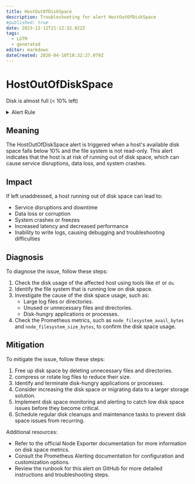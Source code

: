 ```yaml
---
title: HostOutOfDiskSpace
description: Troubleshooting for alert HostOutOfDiskSpace
#published: true
date: 2023-12-12T21:12:32.022Z
tags: 
  - LGTM
  - generated
editor: markdown
dateCreated: 2020-04-10T18:32:27.079Z
---
```


# HostOutOfDiskSpace

Disk is almost full (< 10% left)

<details>
  <summary>Alert Rule</summary>

{{% rule "host-and-hardware/node-exporter.yml" "HostOutOfDiskSpace" %}}

{{% comment %}}

```yaml
alert: HostOutOfDiskSpace
expr: ((node_filesystem_avail_bytes * 100) / node_filesystem_size_bytes < 10 and ON (instance, device, mountpoint) node_filesystem_readonly == 0) * on(instance) group_left (nodename) node_uname_info{nodename=~".+"}
for: 2m
labels:
    severity: warning
annotations:
    summary: Host out of disk space (instance {{ $labels.instance }})
    description: |-
        Disk is almost full (< 10% left)
          VALUE = {{ $value }}
          LABELS = {{ $labels }}
    runbook: https://github.com/srerun/prometheus-alerts/blob/main/content/runbooks/node-exporter/HostOutOfDiskSpace.md

```

{{% /comment %}}

</details>


## Meaning

The HostOutOfDiskSpace alert is triggered when a host's available disk space falls below 10% and the file system is not read-only. This alert indicates that the host is at risk of running out of disk space, which can cause service disruptions, data loss, and system crashes.

## Impact

If left unaddressed, a host running out of disk space can lead to:

* Service disruptions and downtime
* Data loss or corruption
* System crashes or freezes
* Increased latency and decreased performance
* Inability to write logs, causing debugging and troubleshooting difficulties

## Diagnosis

To diagnose the issue, follow these steps:

1. Check the disk usage of the affected host using tools like `df` or `du`.
2. Identify the file system that is running low on disk space.
3. Investigate the cause of the disk space usage, such as:
	* Large log files or directories.
	* Unused or unnecessary files and directories.
	* Disk-hungry applications or processes.
4. Check the Prometheus metrics, such as `node_filesystem_avail_bytes` and `node_filesystem_size_bytes`, to confirm the disk space usage.

## Mitigation

To mitigate the issue, follow these steps:

1. Free up disk space by deleting unnecessary files and directories.
2. compress or rotate log files to reduce their size.
3. Identify and terminate disk-hungry applications or processes.
4. Consider increasing the disk space or migrating data to a larger storage solution.
5. Implement disk space monitoring and alerting to catch low disk space issues before they become critical.
6. Schedule regular disk cleanups and maintenance tasks to prevent disk space issues from recurring.

Additional resources:

* Refer to the official Node Exporter documentation for more information on disk space metrics.
* Consult the Prometheus Alerting documentation for configuration and customization options.
* Review the runbook for this alert on GitHub for more detailed instructions and troubleshooting steps.